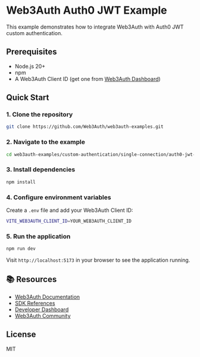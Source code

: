 # Web3Auth Auth0 JWT Example

This example demonstrates how to integrate Web3Auth with Auth0 JWT custom authentication.

## Prerequisites
- Node.js 20+
- npm
- A Web3Auth Client ID (get one from [Web3Auth Dashboard](https://dashboard.web3auth.io))

## Quick Start

### 1. Clone the repository
```bash
git clone https://github.com/Web3Auth/web3auth-examples.git
```

### 2. Navigate to the example
```bash
cd web3auth-examples/custom-authentication/single-connection/auth0-jwt-example
```

### 3. Install dependencies
```bash
npm install
```

### 4. Configure environment variables
Create a `.env` file and add your Web3Auth Client ID:
```bash
VITE_WEB3AUTH_CLIENT_ID=YOUR_WEB3AUTH_CLIENT_ID
```

### 5. Run the application
```bash
npm run dev
```

Visit `http://localhost:5173` in your browser to see the application running.

## 📚 Resources

- [Web3Auth Documentation](https://web3auth.io/docs)
- [SDK References](https://web3auth.io/docs/sdk)
- [Developer Dashboard](https://dashboard.web3auth.io)
- [Web3Auth Community](https://web3auth.io/community)

## License
MIT
